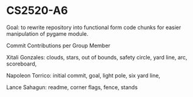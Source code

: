 # CS2520-A6

Goal: to rewrite repository into functional form code chunks for easier manipulation of pygame module. 

Commit Contributions per Group Member

Xitali Gonzales: 
  clouds,
  stars,
  out of bounds,
  safety circle,
  yard line,
  arc,
  scoreboard,

Napoleon Torrico:
  initial commit,
  goal,
  light pole,
  six yard line,
  
Lance Sahagun:
  readme,
  corner flags,
  fence,
  stands
